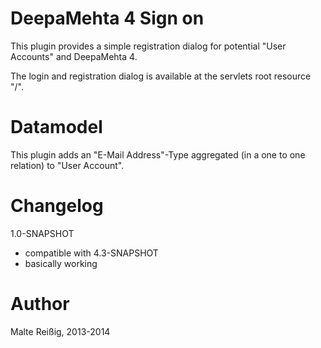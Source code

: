 
# DeepaMehta 4 Sign on

This plugin provides a simple registration dialog for potential "User Accounts" and DeepaMehta 4.

The login and registration dialog is available at the servlets root resource "/".

# Datamodel

This plugin adds an "E-Mail Address"-Type aggregated (in a one to one relation) to "User Account".

# Changelog

1.0-SNAPSHOT

- compatible with 4.3-SNAPSHOT
- basically working

# Author

Malte Reißig, 2013-2014

